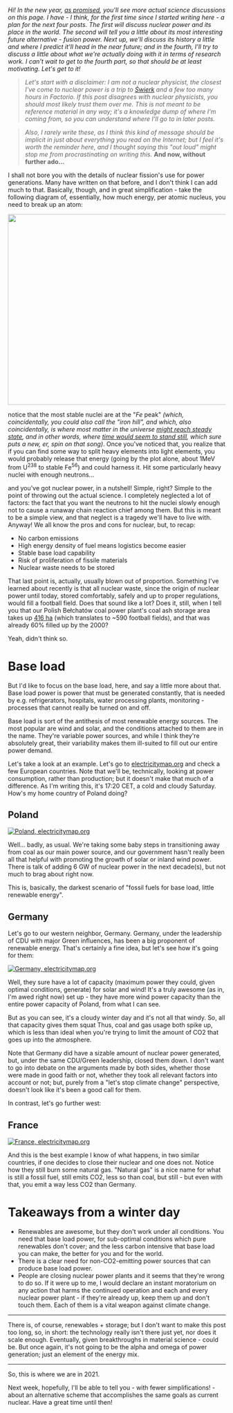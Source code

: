 <!--
.. title: Fusion 1/4: Nuclear power as of 2021
.. slug: fusion1
.. date: 2021-02-13 18:00:00 UTC+02:00
.. tags: fusion, popular science
.. category: 
.. link: 
.. description: 
.. type: text
-->

*Hi! In the new year, [as promised](./2021), you'll see more actual science discussions on this page. I have - I think, for the first time since I started writing here - a plan for the next four posts. The first will discuss nuclear power and its place in the world. The second will tell you a little about its most interesting future alternative - fusion power. Next up, we'll discuss its history a little and where I predict it'll head in the near future; and in the fourth, I'll try to discuss a little about what we're actually doing with it in terms of research work. I can't wait to get to the fourth part, so that should be at least motivating. Let's get to it!*

<!-- TEASER_END -->

> *Let's start with a disclaimer: I am not a nuclear physicist, the closest I've come to nuclear power is a trip to [Świerk](https://en.wikipedia.org/wiki/Maria_reactor) and a few too many hours in Factorio. If this post disagrees with nuclear physicists, you should most likely trust them over me. This is not meant to be reference material in any way; it's a knowledge dump of where I'm coming from, so you can understand where I'll go to in later posts.*

> *Also, I rarely write these, as I think this kind of message should be implicit in just about everything you read on the Internet; but I feel it's worth the reminder here, and I thought saying this "out loud" might stop me from procrastinating on writing this.* **And now, without further ado...**

I shall not bore you with the details of nuclear fission's use for power generations. Many have written on that before, and I don't think I can add much to that. Basically, though, and in great simplification - take the following diagram of, essentially, how much energy, per atomic nucleus, you need to break up an atom:

<a href="https://commons.wikimedia.org/wiki/File:Binding_energy_curve_-_common_isotopes.svg"><center> <img src="/images/Binding_energy_curve_-_common_isotopes.svg" width="671" height="441" /> </center></a>

notice that the most stable nuclei are at the "*Fe* peak" *(which, coincidentally, you could also call the "iron hill", and which, also coincidentally, is where most matter in the universe [might reach steady state](https://en.wikipedia.org/wiki/Iron_star), and in other words, where [time would seem to stand still](https://www.youtube.com/watch?v=3aB6CPyO0Ww), which sure puts a new, er, spin on that song)*. Once you've noticed that, you realize that if you can find some way to split heavy elements into light elements, you would probably release that energy (going by the plot alone, about 1MeV from U<sup>238</sup> to stable Fe<sup>56</sup>) and could harness it. Hit some particularly heavy nuclei with enough neutrons...

and you've got nuclear power, in a nutshell! Simple, right? Simple to the point of throwing out the actual science. I completely neglected a lot of factors: the fact that you want the neutrons to hit the nuclei slowly enough not to cause a runaway chain reaction chief among them. But this is meant to be a simple view, and that neglect is a tragedy we'll have to live with. Anyway! We all know the pros and cons for nuclear, but, to recap:

* No carbon emissions
* High energy density of fuel means logistics become easier
* Stable base load capability
* Risk of proliferation of fissile materials
* Nuclear waste needs to be stored

That last point is, actually, usually blown out of proportion. Something I've learned about recently is that all nuclear waste, since the origin of nuclear power until today, stored comfortably, safely and up to proper regulations, would fill a football field. Does that sound like a lot? Does it, still, when I tell you that our Polish Bełchatów coal power plant's coal ash storage area takes up [416 ha](http://repozytorium.p.lodz.pl/bitstream/handle/11652/2033/Blas_cienie_polskiej_Wieczorek_Eliksir_2_2017.pdf) (which translates to ~590 football fields), and that was already 60% filled up by the 2000?

Yeah, didn't think so.

# Base load

But I'd like to focus on the base load, here, and say a little more about that. Base load power is power that must be generated constantly, that is needed by e.g. refrigerators, hospitals, water processing plants, monitoring - processes that cannot really be turned on and off.

Base load is sort of the antithesis of most renewable energy sources. The most popular are wind and solar, and the conditions attached to them are in the name. They're variable power sources, and while I think they're absolutely great, their variability makes them ill-suited to fill out our entire power demand.

Let's take a look at an example. Let's go to [electricitymap.org](https://www.electricitymap.org/map) and check a few European countries. Note that we'll be, technically, looking at power consumption, rather than production; but it doesn't make that much of a difference. As I'm writing this, it's 17:20 CET, a cold and cloudy Saturday. How's my home country of Poland doing?

## Poland

[![Poland, electricitymap.org](/images/power_poland.png)](https://www.electricitymap.org/zone/PL?wind=true&solar=true)

Well... badly, as usual. We're taking some baby steps in transitioning away from coal as our main power source, and our government hasn't really been all that helpful with promoting the growth of solar or inland wind power. There is talk of adding 6 GW of nuclear power in the next decade(s), but not much to brag about right now.

This is, basically, the darkest scenario of "fossil fuels for base load, little renewable energy".

## Germany

Let's go to our western neighbor, Germany. Germany, under the leadership of CDU with major Green influences, has been a big proponent of renewable energy. That's certainly a fine idea, but let's see how it's going for them:

[![Germany, electricitymap.org](/images/power_germany.png)](https://www.electricitymap.org/zone/DE?wind=true&solar=true)

Well, they sure have a lot of capacity (maximum power they could, given optimal conditions, generate) for solar and wind! It's a truly awesome (as in, I'm awed right now) set up - they have more wind power capacity than the entire power capacity of Poland, from what I can see.

But as you can see, it's a cloudy winter day and it's not all that windy. So, all that capacity gives them squat Thus, coal and gas usage both spike up, which is less than ideal when you're trying to limit the amount of CO2 that goes up into the atmosphere.

Note that Germany did have a sizable amount of nuclear power generated, but, under the same CDU/Green leadership, closed them down. I don't want to go into debate on the arguments made by both sides, whether those were made in good faith or not, whether they took all relevant factors into account or not; but, purely from a "let's stop climate change" perspective, doesn't look like it's been a good call for them.

In contrast, let's go further west:

## France

[![France, electricitymap.org](/images/power_france.png)](https://www.electricitymap.org/zone/FR?wind=true&solar=true)

And this is the best example I know of what happens, in two similar countries, if one decides to close their nuclear and one does not. Notice how they still burn some natural gas. "Natural gas" is a nice name for what is still a fossil fuel, still emits CO2, less so than coal, but still - but even with that, you emit a way less CO2 than Germany. 

# Takeaways from a winter day

* Renewables are awesome, but they don't work under all conditions. You need that base load power, for sub-optimal conditions which pure renewables don't cover; and the less carbon intensive that base load you can make, the better for you and for the world.
* There is a clear need for non-CO2-emitting power sources that can produce base load power.
* People are closing nuclear power plants and it seems that they're wrong to do so. If it were up to me, I would declare an instant moratorium on any action that harms the continued operation and each and every nuclear power plant - if they're already up, keep them up and don't touch them. Each of them is a vital weapon against climate change.

---

There is, of course, renewables + storage; but I don't want to make this post too long, so, in short: the technology really isn't there just yet, nor does it scale enough. Eventually, given breakthroughs in material science - could be. But once again, it's not going to be the alpha and omega of power generation; just an element of the energy mix.

---

So, this is where we are in 2021.

Next week, hopefully, I'll be able to tell you - with fewer simplifications! - about an alternative scheme that accomplishes the same goals as current nuclear. Have a great time until then!
